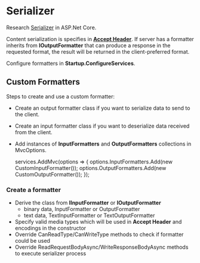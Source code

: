 # Serializer

Research [Serializer](https://docs.microsoft.com/en-us/aspnet/core/mvc/models/formatting) in ASP.Net Core.
<!--more-->

Content serialization is specifies in [**Accept Header**](https://www.w3.org/Protocols/rfc2616/rfc2616-sec14.html).
If server has a formatter inherits from **IOutputFormatter** that can produce a response in the requested format, 
the result will be returned in the client-preferred format.

Configure formatters in **Startup.ConfigureServices**.

## Custom Formatters

Steps to create and use a custom formatter:

- Create an output formatter class if you want to serialize data to send to the client.
- Create an input formatter class if you want to deserialize data received from the client.
- Add instances of **InputFormatters** and **OutputFormatters** collections in MvcOptions.

    services.AddMvc(options =>
    {
        options.InputFormatters.Add(new CustomInputFormatter());
        options.OutputFormatters.Add(new CustomOutputFormatter());
    });

### Create a formatter

- Derive the class from **IInputFormatter** or **IOutputFormatter**
    + binary data, InputFormatter or OutputFormatter
    + text data, TextInputFormatter or TextOutputFormatter
- Specify valid media types which will be used in **Accept Header** and encodings in the constructor
- Override CanReadType/CanWriteType methods to check if formatter could be used
- Override ReadRequestBodyAsync/WriteResponseBodyAsync methods to execute serializer process